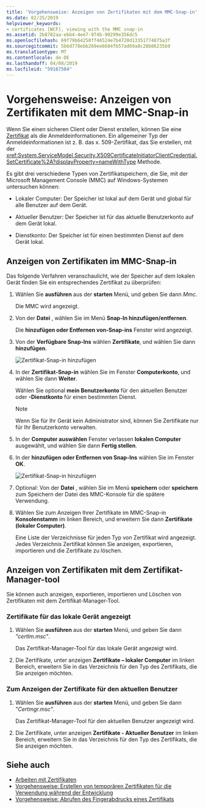 ```yaml
---
title: 'Vorgehensweise: Anzeigen von Zertifikaten mit dem MMC-Snap-in'
ms.date: 02/25/2019
helpviewer_keywords:
- certificates [WCF], viewing with the MMC snap-in
ms.assetid: 2b8782aa-ebb4-4ee7-974b-90299e356dc5
ms.openlocfilehash: 69f79b64250ff46524e7b4720d13351774875a3f
ms.sourcegitcommit: 5b6d778ebb269ee6684fb57ad69a8c28b06235b9
ms.translationtype: MT
ms.contentlocale: de-DE
ms.lasthandoff: 04/08/2019
ms.locfileid: "59167504"
---
```

# <a name="how-to-view-certificates-with-the-mmc-snap-in"></a>Vorgehensweise: Anzeigen von Zertifikaten mit dem MMC-Snap-in
Wenn Sie einen sicheren Client oder Dienst erstellen, können Sie eine [Zertifikat](working-with-certificates.md) als die Anmeldeinformationen. Ein allgemeiner Typ der Anmeldeinformationen ist z. B. das x. 509-Zertifikat, das Sie erstellen, mit der <xref:System.ServiceModel.Security.X509CertificateInitiatorClientCredential.SetCertificate%2A?displayProperty=nameWithType> Methode. 

Es gibt drei verschiedene Typen von Zertifikatspeichern, die Sie, mit der Microsoft Management Console (MMC) auf Windows-Systemen untersuchen können:

- Lokaler Computer: Der Speicher ist lokal auf dem Gerät und global für alle Benutzer auf dem Gerät.

- Aktueller Benutzer: Der Speicher ist für das aktuelle Benutzerkonto auf dem Gerät lokal.

- Dienstkonto: Der Speicher ist für einen bestimmten Dienst auf dem Gerät lokal.

## <a name="view-certificates-in-the-mmc-snap-in"></a>Anzeigen von Zertifikaten im MMC-Snap-in 

Das folgende Verfahren veranschaulicht, wie der Speicher auf dem lokalen Gerät finden Sie ein entsprechendes Zertifikat zu überprüfen: 
  
1. Wählen Sie **ausführen** aus der **starten** Menü, und geben Sie dann *Mmc*. 

    Die MMC wird angezeigt. 
  
2. Von der **Datei** , wählen Sie im Menü **Snap-In hinzufügen/entfernen**. 
    
    Die **hinzufügen oder Entfernen von-Snap-ins** Fenster wird angezeigt.
  
3. Von der **Verfügbare Snap-Ins** wählen **Zertifikate**, und wählen Sie dann **hinzufügen**.  

    ![Zertifikat-Snap-in hinzufügen](./media/mmc-add-certificate-snap-in.png)
  
4. In der **Zertifikat-Snap-in** wählen Sie im Fenster **Computerkonto**, und wählen Sie dann **Weiter**. 
  
    Wählen Sie optional **mein Benutzerkonto** für den aktuellen Benutzer oder **-Dienstkonto** für einen bestimmten Dienst. 

    > [!NOTE]
    > Wenn Sie für Ihr Gerät kein Administrator sind, können Sie Zertifikate nur für Ihr Benutzerkonto verwalten.
  
5. In der **Computer auswählen** Fenster verlassen **lokalen Computer** ausgewählt, und wählen Sie dann **Fertig stellen**.  
  
6. In der **hinzufügen oder Entfernen von Snap-Ins** wählen Sie im Fenster **OK**.  
  
    ![Zertifikat-Snap-in hinzufügen](./media/mmc-certificate-snap-in-selected.png)

7. Optional: Von der **Datei** , wählen Sie im Menü **speichern** oder **speichern** zum Speichern der Datei des MMC-Konsole für die spätere Verwendung.  

8. Wählen Sie zum Anzeigen Ihrer Zertifikate im MMC-Snap-in **Konsolenstamm** im linken Bereich, und erweitern Sie dann **Zertifikate (lokaler Computer)**.

    Eine Liste der Verzeichnisse für jeden Typ von Zertifikat wird angezeigt. Jedes Verzeichnis Zertifikat können Sie anzeigen, exportieren, importieren und die Zertifikate zu löschen.

## <a name="view-certificates-with-the-certificate-manager-tool"></a>Anzeigen von Zertifikaten mit dem Zertifikat-Manager-tool

Sie können auch anzeigen, exportieren, importieren und Löschen von Zertifikaten mit dem Zertifikat-Manager-Tool.

### <a name="to-view-certificates-for-the-local-device"></a>Zertifikate für das lokale Gerät angezeigt

1. Wählen Sie **ausführen** aus der **starten** Menü, und geben Sie dann *"certlm.msc"*. 

    Das Zertifikat-Manager-Tool für das lokale Gerät angezeigt wird. 
  
2. Die Zertifikate, unter anzeigen **Zertifikate – lokaler Computer** im linken Bereich, erweitern Sie in das Verzeichnis für den Typ des Zertifikats, die Sie anzeigen möchten.

### <a name="to-view-certificates-for-the-current-user"></a>Zum Anzeigen der Zertifikate für den aktuellen Benutzer

1. Wählen Sie **ausführen** aus der **starten** Menü, und geben Sie dann *"Certmgr.msc"*. 

    Das Zertifikat-Manager-Tool für den aktuellen Benutzer angezeigt wird. 
  
2. Die Zertifikate, unter anzeigen **Zertifikate - Aktueller Benutzer** im linken Bereich, erweitern Sie in das Verzeichnis für den Typ des Zertifikats, die Sie anzeigen möchten.

## <a name="see-also"></a>Siehe auch

- [Arbeiten mit Zertifikaten](working-with-certificates.md)
- [Vorgehensweise: Erstellen von temporären Zertifikaten für die Verwendung während der Entwicklung](how-to-create-temporary-certificates-for-use-during-development.md)
- [Vorgehensweise: Abrufen des Fingerabdrucks eines Zertifikats](how-to-retrieve-the-thumbprint-of-a-certificate.md)
